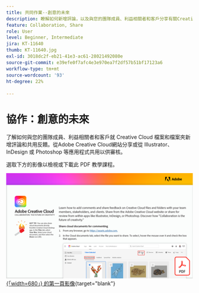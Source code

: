 ```yaml
---
title: 共同作業--創意的未來
description: 瞭解如何新增評論，以及與您的團隊成員、利益相關者和客戶分享有關Creative Cloud檔案和資料夾的意見，以及從Adobe Fonts
feature: Collaboration, Share
role: User
level: Beginner, Intermediate
jira: KT-11640
thumb: KT-11640.jpg
exl-id: 3018dc2f-eb21-41e3-ac61-28021492080e
source-git-commit: e39efe0f7afc4e3e970ea7f2df57b51bf17123a6
workflow-type: tm+mt
source-wordcount: '93'
ht-degree: 22%

---
```


# 協作：創意的未來

了解如何與您的團隊成員、利益相關者和客戶就 Creative Cloud 檔案和檔案夾新增評論和共用反饋。從Adobe Creative Cloud網站分享或從 Illustrator、InDesign 或 Photoshop 等應用程式共用以供審核。

選取下方的影像以檢視或下載此 PDF 教學課程。

[![教學課程 ](assets/Collaboration-The-Future-of-Creativity.png) {「width=680」} 的第一頁影像](assets/Collaboration-The-Future-of-Creativity.pdf){target="blank"}
